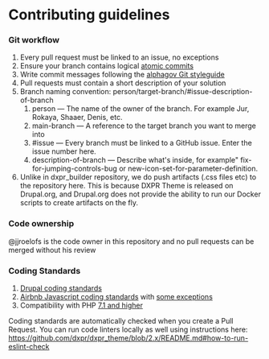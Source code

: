 Contributing guidelines
=======================

### Git workflow

1. Every pull request must be linked to an issue, no exceptions
2. Ensure your branch contains logical [atomic commits](https://www.pauline-vos.nl/atomic-commits/) 
3. Write commit messages following the [alphagov Git styleguide](https://github.com/alphagov/styleguides/blob/master/git.md)
4. Pull requests must contain a short description of your solution
5. Branch naming convention: person/target-branch/#issue-description-of-branch
    1. person — The name of the owner of the branch. For example Jur, Rokaya, Shaaer, Denis, etc.
    2. main-branch — A reference to the target branch you want to merge into
    3. #issue — Every branch must be linked to a GitHub issue. Enter the issue number here.
    4. description-of-branch — Describe what's inside, for example" fix-for-jumping-controls-bug or new-icon-set-for-parameter-definition.
6. Unlike in dxpr_builder repository, we do push artifacts (.css files etc) to the repository here. This is because DXPR Theme is released on Drupal.org, and Drupal.org does not provide the ability to run our Docker scripts to create artifacts on the fly.

### Code ownership

@jjroelofs is the code owner in this repository and no pull requests can be merged without his review

### Coding Standards

1. [Drupal coding standards](https://www.drupal.org/docs/develop/standards)
2. [Airbnb Javascript coding standards](https://github.com/airbnb/javascript) with [some exceptions](https://github.com/dxpr/dxpr_theme/blob/2.x/.eslintrc#L25)
3. Compatibility with PHP [7.1 and higher](https://github.com/dxpr/dxpr_builder/blob/1.x/scripts/run_drupal-lint.sh#L9)

Coding standards are automatically checked when you create a Pull Request. You can run code linters locally as well using instructions here: https://github.com/dxpr/dxpr_theme/blob/2.x/README.md#how-to-run-eslint-check

